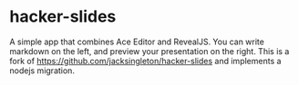 # hacker-slides
A simple app that combines Ace Editor and RevealJS. You can write markdown on the left, and preview your presentation on the right.
This is a fork of https://github.com/jacksingleton/hacker-slides and implements a nodejs migration.
